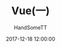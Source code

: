 ---
layout:     post
title:      "Vue(一)"
subtitle: 	""
date:       2017-12-18 12:00:00
author:     "HandSomeTT"
header-img: "img/in-post/post-vue/vuebg.jpg"
tags:
    - JS
    - ES6
    - Vue
---